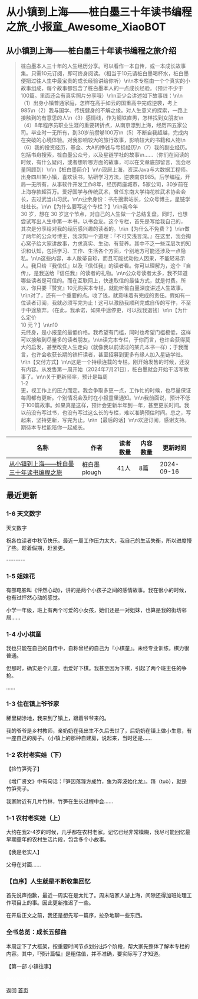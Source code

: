 # 从小镇到上海——桩白墨三十年读书编程之旅_小报童_Awesome_XiaoBOT

## 从小镇到上海——桩白墨三十年读书编程之旅介绍
> 桩白墨本人三十年的人生经历分享。可以看作一本自传，或一本成长故事集。只需10元订阅，即可终身阅读。（相当于10元请桩白墨喝杯水，桩白墨便把过往人生中最宝贵的成长经验讲给你听）\n\n本专栏由一个个真实的小故事组成，每个故事都包含了桩白墨本人的一点成长经验。（预计不少于100篇。里面还会有真实照片分享哦）\n\n至少会讲述如下故事线：\n\n（1）出身小镇普通家庭，怎样在高手如云的国重高中完成逆袭，考上985\n（2）我与国学、传统健身的不解之缘。对人生意义的探索，一路上接触到的有意思的人\n（3）感情线，作为钢铁直男，怎样找到女朋友\n（4）8年程序员职业生涯的重要转折点，从南京漂到上海，经历四五家公司。毕业时一无所有，到30岁前攒够100万\n（5）不断自我超越，完成内在突破的心境体验。对我影响较大的旅行故事，影响较大的书籍和人物\n（6）我的投资经历，基金、大A的挣钱与亏损经历\n（7）我的副业经历。包括书舟搜索，桩白墨公众号，以及星链学社的故事\n……（你们在阅读的时候，有什么疑问，或者想听哪方面的故事，可以在文章底部留言，我会尽量照顾到）\n\n【桩白墨简介】\n\n现居上海，资深Java与大数据工程师。出身四川某小镇，喜欢读书，钻研学习方法，逆袭南京985。后学编程，开局一无所有，从事软件开发工作8年，经历两座城市，5家公司，30岁前在上海存款超百万。爱好国学与传统武术，曾任东南大学梅花桩武术协会会长，去过武当山习武。\n\n业余身份：书舟搜索站长，公众号博主，星链学社社长。\n\n【为什么要写这个专栏？】\n\n我今年  
30 岁，想在 30 岁这个节点，对自己的人生做一个总结复盘。同时，也想尝试写出人生中第一本书，以书会友。这个专栏，首先是写给我自己的，  
其次是分享给对我的经历感兴趣的读者的。\n\n【为什么不免费？】\n\n做了两年的公众号博主，我深知一个道理：『不可交浅言深。』在这里，我会掏心窝子给大家讲故事，力求真实、生动、有营养。其中不乏一些深层次的知识和认知，包括学习、工作、生活各个方面，个别地方可能还涉及一点隐私。\n\n这些内容，本人敝帚自珍，而且可能扰动他人因果，不能轻易示人。我只给『我信任』以及『信任我』的读者看。你可以理解为，这个『自传』，是我送给『信任我』的读者的礼物。\n\n公众号读者太多，我不知道哪些读者是可信的。而在互联网上，快速取信的最佳方式，就是付费。所以，你只要『赞赏』10元购买本专栏，就能听桩白墨深度讲述人生故事。\n\n对了，还有一个重要的点。收了钱，就意味着有完成的责任。假如有一位读者订阅，我就必须写完为止！这可以激励我顺利完成自传的写作，不至于中途放弃。（在此，我承诺，如果中途停更，可以找我退钱）\n\n【为什么定价  
10 元？】\n\n10  
元终身，是小报童的最低价格。我希望有门槛，同时也希望门槛极低，这样可以接触到尽量多的读者朋友。\n\n读完本专栏，于你而言，也许会获得莫大的启发，甚至改变人生走向（就像我以前读过的某几本书一样）；于我而言，也许会收获长期的铁杆读者，甚至招募到更多有缘人加入星链学社。\n\n【交付方式】\n\n这是一个持续连载的专栏。刚开始发售的时候，还没有内容。从发售第一周开始（2024年7月21日），桩白墨就会开始干活写故事了。\n\n关于更新频率，预计是每周  
1-2  
更，视工作上的压力而定。我会争取多更一点，工作忙的时候，也尽量保证每周都有更新。个别情况会及时在小报童里通知。\n\n我前面说，预计不低于100篇故事。如果真是这样，预计会更新半年到一年，甚至更长时间。我以前没有写过书，也没有写过这么长的专栏，难以准确预估时间。总之，写起来，坚持更新，写完为止。\n\n【最后的话】\n\n欢迎订阅，感谢支持。期待本专栏能陪你一起成长。  
  


|名称|作者|读者数量|内容数量|更新时间|
|---|---|---|---|---|
|[从小镇到上海——桩白墨三十年读书编程之旅](https://xiaobot.net/p/baimoz_life?refer=0b133df9-27dc-423b-8101-639049001c13)|桩白墨 plough|41人|8篇|2024-09-16|

## 最近更新
### 1-6 天文数字

天文数字

祝各位读者中秋节快乐。最近一周工作压力太大，我自己的生活失衡，所以进度慢了些。趁着假期，赶紧更。

\--------

### 1-5 姐妹花

有部电影叫《怦然心动》，讲的是两个小孩子之间的感情故事。我在很小的时候，也有过怦然心动的感觉。

小学一年级，班上有两个可爱的小女孩，她们还是一对姐妹，也算是我的街坊邻居......

### 1-4 小小棋童

我也只能在自己的自传中，自称曾经的自己为『小棋童』。未经专业训练，棋力很普通。

但那时，确实是个儿童，也爱好下棋。我甚至因为下棋，引起了两个班主任的争抢。

......

### 1-3 住在镇上爷爷家

稀里糊涂地，我来到了镇上，跟着爷爷来的。

我的爷爷是乡村教师，亲奶奶在我出生不久后去世了，后奶奶在镇上做小生意，有一座自己的房子。（小镇上的那种自建房，说起来，当时还是......

### 1-2 农村老实娃（下）

【捡竹笋壳子】

《增广贤文》中有句话：『笋因落箨方成竹，鱼为奔波始化龙』。箨（tuò），就是竹笋壳子。

我家附近有几片竹林，竹笋在生长过程中会......

### 1-1 农村老实娃（上）

大约在我2-4岁的时候，几乎都在农村老家。记忆已经非常模糊，我尽可能回忆最早期童年的农村生活片段，包含多个小故事。

【我是老实人】

父母在对面......

### 【自序】人生就是不断收集回忆

首先说声抱歉，最近一周实在是太忙了。周末陪家人游上海，间隙还得加班处理工作项目上的事。因此更新推迟了一些。

在开启正文之前，我还是想先写一篇序，拉杂地聊一些东西。

### 全书总览：成长五部曲

本周定下了大框架，按重要时间节点划分出5个阶段，帮大家先整体了解本专栏的内容。其中，『预计篇幅』是粗估值，并不准确，要实际写了才知道。

【第一部 小镇往事】


<a href="https://github.com/Reno9527/awesome-xiaobot" style="color: white; text-decoration: none;">awesome-xiaobot</a>

返回 [首页](../README.md)
